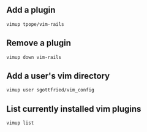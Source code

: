 ## Add a plugin

    vimup tpope/vim-rails

## Remove a plugin
    vimup down vim-rails

## Add a user's vim directory
    vimup user sgottfried/vim_config

## List currently installed vim plugins
    vimup list

